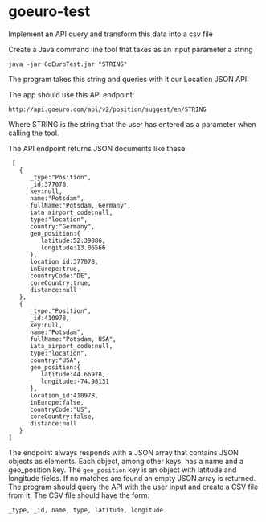 goeuro-test
===========

Implement an API query and transform this  data into a csv file

Create a Java command line tool that takes as an input parameter a string

```
java -jar GoEuroTest.jar "STRING"
```

The program takes this string and queries with it our Location JSON API:

The app should use this API endpoint:

```
http://api.goeuro.com/api/v2/position/suggest/en/STRING
```

Where STRING is the string that the user has entered as a parameter when calling the tool.

The API endpoint returns JSON documents like these:

```
 [
   {
      _type:"Position",
      _id:377078,
      key:null,
      name:"Potsdam",
      fullName:"Potsdam, Germany",
      iata_airport_code:null,
      type:"location",
      country:"Germany",
      geo_position:{
         latitude:52.39886,
         longitude:13.06566
      },
      location_id:377078,
      inEurope:true,
      countryCode:"DE",
      coreCountry:true,
      distance:null
   },
   {
      _type:"Position",
      _id:410978,
      key:null,
      name:"Potsdam",
      fullName:"Potsdam, USA",
      iata_airport_code:null,
      type:"location",
      country:"USA",
      geo_position:{
         latitude:44.66978,
         longitude:-74.98131
      },
      location_id:410978,
      inEurope:false,
      countryCode:"US",
      coreCountry:false,
      distance:null
   }
]
```

The endpoint always responds with a JSON array that contains JSON objects as elements. Each object, among other keys, has a name and a geo_position key. The ```geo_position``` key is an object with latitude and longitude fields. If no matches are found an empty JSON array is returned. The program should query the API with the user input and create a CSV file from it. The CSV file should have the form: 
```
_type, _id, name, type, latitude, longitude
```
